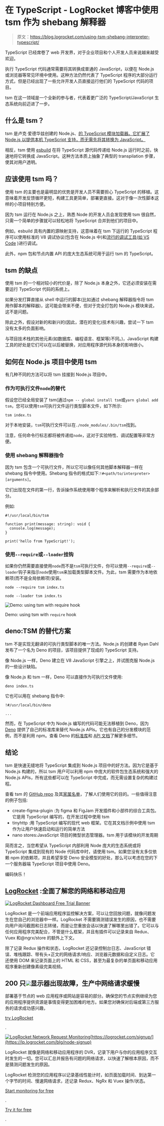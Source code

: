 # 在 TypeScript - LogRocket 博客中使用 tsm 作为 shebang 解释器

> 原文：<https://blog.logrocket.com/using-tsm-shebang-interpreter-typescript/>

TypeScript 已经席卷了 web 开发界，对于企业项目和个人开发人员来说越来越受欢迎。

执行 TypeScript 代码通常需要将其转换成普通的 JavaScript，以便在 Node.js 或浏览器等常见环境中使用。这种方法仍然代表了 TypeScript 程序的大部分运行方式，但是已经出现了一些允许开发人员直接运行他们的 TypeScript 代码的项目。

tsm 在这一领域是一个全新的参与者，代表着更广泛的 TypeScript/JavaScript 生态系统向前迈进了一步。

## 什么是 tsm？

tsm 是卢克·爱德华兹创建的 Node.js、[的 TypeScript 模块加载器。它扩展了 Node.js 以提供本机 TypeScript 支持，而无需先将其转换为 JavaScript。](https://twitter.com/lukeed05)

相反，tsm 使用 [esbuild](https://blog.logrocket.com/getting-started-esbuild/) 在将 TypeScript 源代码传递给 Node.js 运行时之前，快速地将它转换成 JavaScript。这种方法本质上抽象了典型的 transpilation 步骤，使其对用户透明。

## 应该使用 tsm 吗？

使用 tsm 的主要也是最明显的优势是开发人员不需要担心 TypeScript 的移植。这意味着开发反馈循环更短，构建工具更简单，部署更直接。这对于像一次性脚本这样的小项目特别方便。

因为 tsm 运行在 Node.js 之上，熟悉 Node 的开发人员会发现使用 tsm 很自然，只需一个简单的步骤就可以轻松地将 TypeScript 合并到他们的项目中。

例如，esbuild 具有内置的源映射支持，这意味着在 tsm 下运行的 TypeScript 程序可以使用标准的 V8 调试协议(包含在 Node.js 中)和[流行的调试工具(如 VS Code](https://blog.logrocket.com/how-to-debug-node-js-apps-in-visual-studio-code/) )进行调试。

此外，npm 包和节点内置 API 的庞大生态系统可用于运行 tsm 的 TypeScript。

## tsm 的缺点

使用 tsm 的一个相对较小的代价是，除了 Node.js 本身之外，它还必须安装在需要运行 TypeScript 代码的系统上。

如果分发打算直接从 shell 中运行的脚本(比如通过 shebang 解释器指令将 tsm 用作脚本的解释器)，这可能会带来不便，但对于完全打包的 Node.js 模块来说，这不是问题。

除此之外，假设对新的和新兴的(因此，潜在的变化)技术有兴趣，尝试一下 tsm 没有太多的负面影响。

与项目技术栈的其他元素(如数据库、编程语言、框架等)不同。)，JavaScript 构建工具的好处是它们可以在以后被替换，对应用程序源代码本身的影响很小。

## 如何在 Node.js 项目中使用 tsm

有几种不同的方法可以将 tsm 挂接到 Node.js 项目中。

### 作为可执行文件`node`的替代

假设您已经全局安装了 tsm(通过`npm -- global install tsm`或`yarn global add tsm`，您可以使用`tsm`可执行文件运行类型脚本文件，如下所示:

```
tsm index.ts
```

对于本地安装，`tsm`可执行文件可以在`./node_modules/.bin/tsm`找到。

注意，任何命令行标志都将被传递给`node`，这对于实验特性、调试配置等非常方便。

### 使用 shebang 解释器指令

因为 tsm 包含一个可执行文件，所以它可以像任何其他脚本解释器一样在 shebang 指令中使用。Shebang 指令的格式如下:`!#<path/to/interpreter> [arguments]`。

它们出现在文件的第一行，告诉操作系统使用哪个程序来解析和执行文件的其余部分。

例如:

```
#!/usr/local/bin/tsm

function print(message: string): void {
  console.log(message);
}

print('hello from TypeScript!');
```

### 使用`--require`或`--loader`挂钩

如果你仍然需要直接使用`node`而不是`tsm`可执行文件，你可以使用`--require`或`--loader`钩子来指示`node`使用`tsm`来加载类型脚本文件。为此，tsm 需要作为本地依赖项(而不是全局依赖项)安装。

```
node --require tsm index.ts
```

```
node --loader tsm index.ts
```

![Demo: using tsm with require hook](img/3220e7988822988c3a8d0fd58557beea.png)

Demo: using tsm with `require` hook

## deno:TSM 的替代方案

tsm 不是实现无翻译的可执行类型脚本的唯一方法。Node.js 的创建者 Ryan Dahl 发布了一个名为 Deno 的项目，该项目提供了现成的 TypeScript 支持。

像 Node.js 一样，Deno 建立在 V8 JavaScript 引擎之上，并试图克服 Node.js 的一些设计缺陷。

像 Node.js 和 tsm 一样，Deno 可以直接作为可执行文件使用:

```
deno index.ts
```

它也可以用在 shebang 指令中:

```
!#/usr/local/bin/deno

...
```

然而，在 TypeScript 中为 Node.js 编写的代码可能无法移植到 Deno，因为 [Deno](https://blog.logrocket.com/tag/deno/) 提供了自己的标准库来替代 Node.js APIs。它也有自己的分发模块的范例，而不是利用 npm。查看 Deno 的[标准库](https://deno.land/std)和 [API 文档](https://doc.deno.land/builtin/stable)了解更多细节。

## 结论

tsm 是快速无缝地将 TypeScript 集成到 Node.js 项目中的好方法。因为它是基于 Node.js 构建的，所以 tsm 用户可以利用 npm 中庞大的软件包生态系统和强大的 Node.js APIs，所有这些都可以在 TypeScript 中完成，而无需设置复杂的构建过程。

查看 tsm 的 [GitHub repo](https://github.com/lukeed/tsm) 及其[家属名单](https://github.com/lukeed/tsm/network/dependents?package_id=UGFja2FnZS00OTM3NTU4MzY%3D)，了解人们使用它的目的。一些值得注意的例子包括:

*   create-figma-plugin :为 figma 和 FigJam 开发插件和小部件的综合工具包。它是用 TypeScript 编写的，在开发过程中使用 tsm
*   tinyhttp :用 TypeScript 编写的现代 web 框架。它在其文档示例中使用 tsm 作为让用户快速启动和运行的简单方法
*   nano stores:JavaScript 项目的微型状态管理器。tsm 用于该模块的开发周期

简而言之，当您希望从 TypeScript 内部利用 Node 庞大的生态系统或将 TypeScript 集成到现有的 Node 代码库中时，请使用 tsm。如果您没有太多仅依赖 npm 的依赖项，并且希望享受 Deno 安全模型的好处，那么可以考虑在您的下一个服务器端 TypeScript 项目中使用 Deno。

编码快乐！

## [LogRocket](https://lp.logrocket.com/blg/typescript-signup) :全面了解您的网络和移动应用

[![LogRocket Dashboard Free Trial Banner](img/d6f5a5dd739296c1dd7aab3d5e77eeb9.png)](https://lp.logrocket.com/blg/typescript-signup)

LogRocket 是一个前端应用程序监控解决方案，可以让您回放问题，就像问题发生在您自己的浏览器中一样。LogRocket 不需要猜测错误发生的原因，也不需要向用户询问截图和日志转储，而是让您重放会话以快速了解哪里出错了。它可以与任何应用程序完美配合，不管是什么框架，并且有插件可以记录来自 Redux、Vuex 和@ngrx/store 的额外上下文。

除了记录 Redux 操作和状态，LogRocket 还记录控制台日志、JavaScript 错误、堆栈跟踪、带有头+正文的网络请求/响应、浏览器元数据和自定义日志。它还使用 DOM 来记录页面上的 HTML 和 CSS，甚至为最复杂的单页面和移动应用程序重新创建像素级完美视频。

## 200 只![](img/61167b9d027ca73ed5aaf59a9ec31267.png)显示器出现故障，生产中网络请求缓慢

部署基于节点的 web 应用程序或网站是容易的部分。确保您的节点实例继续为您的应用程序提供资源是事情变得更加困难的地方。如果您对确保对后端或第三方服务的请求成功感兴趣，

[try LogRocket](https://lp.logrocket.com/blg/node-signup)

.

[![LogRocket Network Request Monitoring](img/cae72fd2a54c5f02a6398c4867894844.png)](https://lp.logrocket.com/blg/node-signup)[https://logrocket.com/signup/](https://lp.logrocket.com/blg/node-signup)

LogRocket 就像是网络和移动应用程序的 DVR，记录下用户与你的应用程序交互时发生的一切。您可以汇总并报告有问题的网络请求，以快速了解根本原因，而不是猜测问题发生的原因。

LogRocket 检测您的应用程序以记录基线性能计时，如页面加载时间、到达第一个字节的时间、慢速网络请求，还记录 Redux、NgRx 和 Vuex 操作/状态。

[Start monitoring for free](https://lp.logrocket.com/blg/node-signup)

.

[Try it for free](https://lp.logrocket.com/blg/typescript-signup)

.